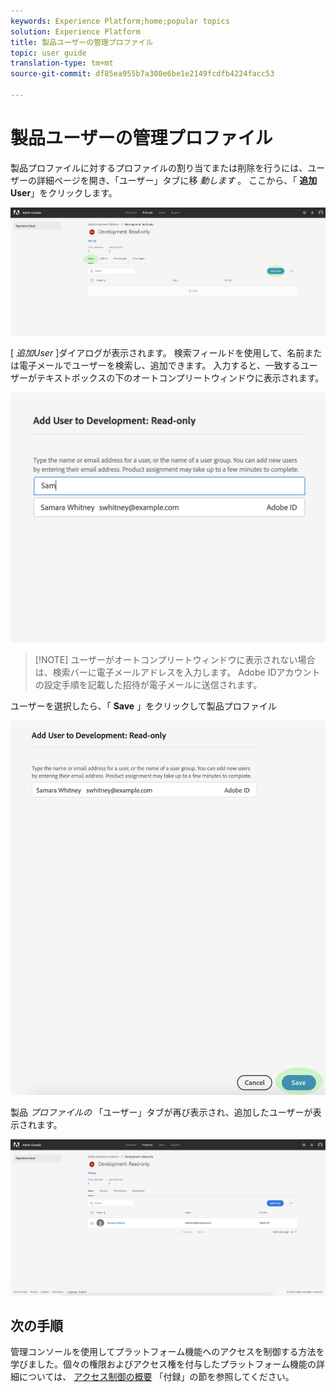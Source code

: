 ```yaml
---
keywords: Experience Platform;home;popular topics
solution: Experience Platform
title: 製品ユーザーの管理プロファイル
topic: user guide
translation-type: tm+mt
source-git-commit: df85ea955b7a308e6be1e2149fcdfb4224facc53

---
```



# 製品ユーザーの管理プロファイル

製品プロファイルに対するプロファイルの割り当てまたは削除を行うには、ユーザーの詳細ページを開き、「ユーザー」タブに移 *動します* 。 ここから、「 **追加User**」をクリックします。

![add-users-button](../images/add-users-button.png)

[ *追加User* ]ダイアログが表示されます。 検索フィールドを使用して、名前または電子メールでユーザーを検索し、追加できます。 入力すると、一致するユーザーがテキストボックスの下のオートコンプリートウィンドウに表示されます。

![add-user-autocomplete](../images/add-user-autocomplete.png)

>[!NOTE] ユーザーがオートコンプリートウィンドウに表示されない場合は、検索バーに電子メールアドレスを入力します。 Adobe IDアカウントの設定手順を記載した招待が電子メールに送信されます。

ユーザーを選択したら、「 **Save** 」をクリックして製品プロファイル

![add-user-save](../images/add-user-save.png)

製品 *プロファイルの* 「ユーザー」タブが再び表示され、追加したユーザーが表示されます。

![ユーザーが追加した](../images/user-added.png)

## 次の手順

管理コンソールを使用してプラットフォーム機能へのアクセスを制御する方法を学びました。個々の権限およびアクセス権を付与したプラットフォーム機能の詳細については、 [アクセス制御の概要](../home.md) 「付録」の節を参照してください。